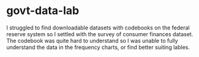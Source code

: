 # govt-data-lab
I struggled to find downloadable datasets with codebooks on the federal reserve system so I settled with the survey of consumer finances dataset. The codebook was quite hard to understand so I was unable to fully understand the data in the frequency charts, or find better suiting lables.
